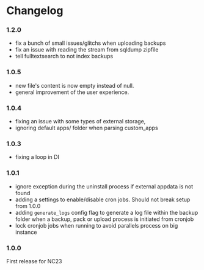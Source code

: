 # Changelog

### 1.2.0

- fix a bunch of small issues/glitchs when uploading backups
- fix an issue with reading the stream from sqldump zipfile
- tell fulltextsearch to not index backups

### 1.0.5

- new file's content is now empty instead of null.
- general improvement of the user experience.

### 1.0.4

- fixing an issue with some types of external storage,
- ignoring default apps/ folder when parsing custom_apps

### 1.0.3

- fixing a loop in DI

### 1.0.1

- ignore exception during the uninstall process if external appdata is not found
- adding a settings to enable/disable cron jobs. Should not break setup from 1.0.0
- adding `generate_logs` config flag to generate a log file within the backup folder when a backup, pack
  or upload process is initiated from cronjob
- lock cronjob jobs when running to avoid parallels process on big instance

### 1.0.0

First release for NC23
